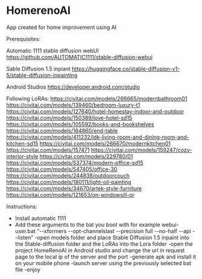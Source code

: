 # HomerenoAI
App created for home improvement using AI

Prerequisites:

Automatic 1111 stable diffusion webUI
https://github.com/AUTOMATIC1111/stable-diffusion-webui

Sable Diffusion 1.5 inpiant
https://huggingface.co/stable-diffusion-v1-5/stable-diffusion-inpainting

Android Studios
https://developer.android.com/studio

Following LoRAs:
https://civitai.com/models/266665/modernbathroom01
https://civitai.com/models/139460/bedroom-luxury-t1
https://civitai.com/models/127640/hotel-homestay-indoor-and-outdoor
https://civitai.com/models/150389/love-hotel-sd15
https://civitai.com/models/105592/books-and-bookshelves
https://civitai.com/models/164860/end-table
https://civitai.com/models/411232/ldk-living-room-and-dining-room-and-kitchen-sd15
https://civitai.com/models/266670/modernkitchen01
https://civitai.com/models/157471
https://civitai.com/models/159247/cozy-interior-style
https://civitai.com/models/229780/01
https://civitai.com/models/537374/modern-office-sd15
https://civitai.com/models/547405/office-30
https://civitai.com/models/244838/outdoorcouch
https://civitai.com/models/180111/light-oil-painting
https://civitai.com/models/34670/artek-style-furniture
https://civitai.com/models/121653/on-windowsill-or

Instructions:
- Install automatic 1111
- Add these arguments to the bat you boot with for example webui-user.bat “--xformers --opt-channelslast --precision full --no-half --api --listen”
-open models folder and place Stable Diffusion 1.5 inpaint into the Stable-diffusion folder and the LoRAs into the Lora folder
-open the project HomeRenoAI in Android studio and change the url in request page to the local ip of the server and the port
-generate apk and install it on your mobile phone
-launch server using the previously selected bat file
-enjoy 

